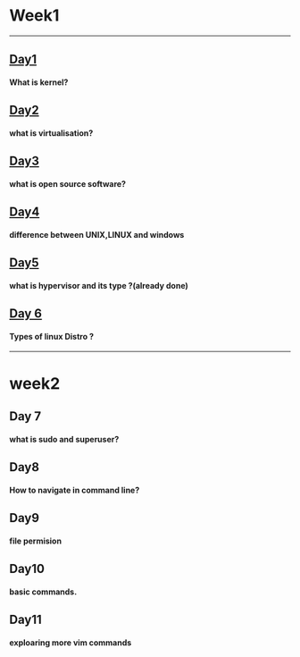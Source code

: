 # Week1 
----------------------------------------------------
## [Day1](https://github.com/devratapuri/30daysofdev/blob/master/Day1.md) 

#### What is kernel?

## [Day2](https://github.com/devratapuri/30daysofdev/blob/master/Day2.md)

#### what is virtualisation?

## [Day3](https://github.com/devratapuri/30daysofdev/blob/master/Day3_%26Day4.md)

#### what is open source software?

## [Day4](https://github.com/devratapuri/30daysofdev/blob/master/Day3_%26Day4.md)

#### difference between UNIX,LINUX and windows 

## [Day5]()

#### what is hypervisor and its type ?(already done)

## [Day 6]()

#### Types of linux Distro ?
--------------------------------------------------------------------------------
# week2

## Day 7

#### what is sudo and superuser?

## Day8

#### How to navigate in command line?

## Day9

#### file permision

## Day10

#### basic commands.

## Day11

#### exploaring more vim commands 
